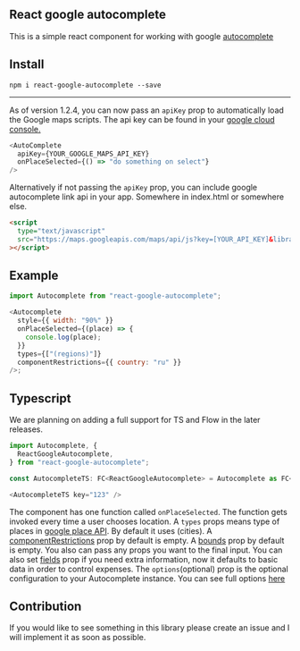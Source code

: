## React google autocomplete

This is a simple react component for working with google [autocomplete](https://developers.google.com/maps/documentation/javascript/examples/places-autocomplete)

## Install

`npm i react-google-autocomplete --save`

<hr>

As of version 1.2.4, you can now pass an `apiKey` prop to automatically load the Google maps scripts. The api key can be found in your [google cloud console.](https://developers.google.com/maps/documentation/javascript/get-api-key)

```js
<AutoComplete
  apiKey={YOUR_GOOGLE_MAPS_API_KEY}
  onPlaceSelected={() => "do something on select"}
/>
```

Alternatively if not passing the `apiKey` prop, you can include google autocomplete link api in your app. Somewhere in index.html or somewhere else.

```html
<script
  type="text/javascript"
  src="https://maps.googleapis.com/maps/api/js?key=[YOUR_API_KEY]&libraries=places"
></script>
```

## Example

```js
import Autocomplete from "react-google-autocomplete";

<Autocomplete
  style={{ width: "90%" }}
  onPlaceSelected={(place) => {
    console.log(place);
  }}
  types={["(regions)"]}
  componentRestrictions={{ country: "ru" }}
/>;
```

## Typescript

We are planning on adding a full support for TS and Flow in the later releases.

```js
import Autocomplete, {
  ReactGoogleAutocomplete,
} from "react-google-autocomplete";

const AutocompleteTS: FC<ReactGoogleAutocomplete> = Autocomplete as FC<ReactGoogleAutocomplete>;

<AutocompleteTS key="123" />
```

The component has one function called `onPlaceSelected`. The function gets invoked every time a user chooses location.
A `types` props means type of places in [google place API](https://developers.google.com/places/web-service/autocomplete#place_types). By default it uses (cities).
A [componentRestrictions](https://developers.google.com/maps/documentation/javascript/reference#ComponentRestrictions) prop by default is empty.
A [bounds](https://developers.google.com/maps/documentation/javascript/reference#AutocompleteOptions) prop by default is empty.
You also can pass any props you want to the final input. You can also set [fields](https://developers.google.com/maps/documentation/javascript/reference/places-service#PlaceResult) prop if you need extra information, now it defaults to basic data in order to control expenses.
The `options`(optional) prop is the optional configuration to your Autocomplete instance. You can see full options [here](https://developers.google.com/maps/documentation/javascript/places-autocomplete#add_autocomplete)

## Contribution

If you would like to see something in this library please create an issue and I will implement it as soon as possible.
